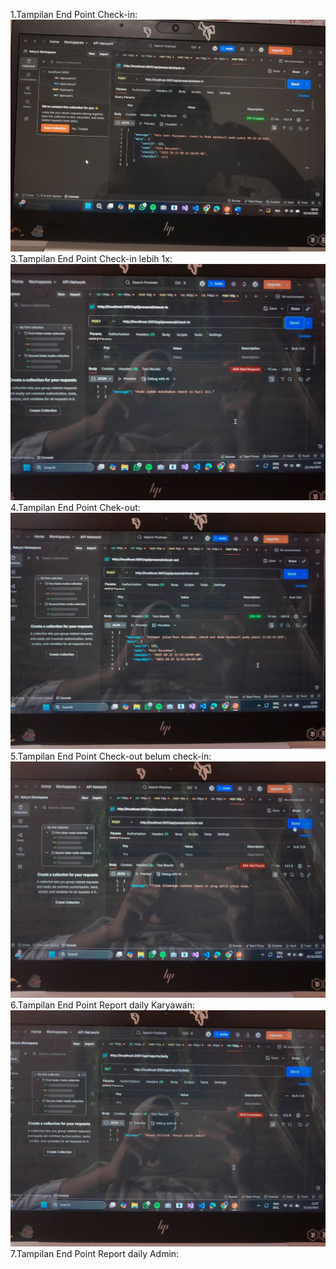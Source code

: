 
1.Tampilan End Point Check-in:
   ![alt text](chek-in.jpg)
3.Tampilan End Point Check-in lebih 1x:
   ![alt text](<check-in lebih 1x.jpg>)
4.Tampilan End Point Chek-out:
   ![alt text](check-out.jpg)
5.Tampilan End Point Check-out belum check-in:
   ![alt text](<check-out belum check-in.jpg>)
6.Tampilan End Point Report daily Karyawan:
   ![alt text](<report daily karyawan.jpg>)
7.Tampilan End Point Report daily Admin:
